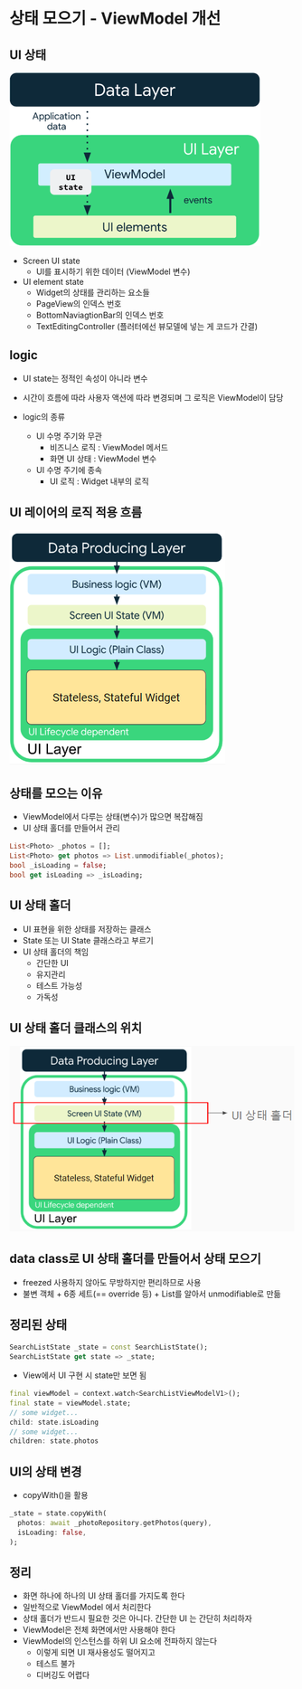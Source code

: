 # 상태 모으기 - ViewModel 개선

## UI 상태

<img src="../assets/images/ui_state_flow.png" alt="ui state flow">

- Screen UI state
    - UI를 표시하기 위한 데이터 (ViewModel 변수)
- UI element state
    - Widget의 상태를 관리하는 요소들
    - PageView의 인덱스 번호
    - BottomNaviagtionBar의 인덱스 번호
    - TextEditingController (플러터에선 뷰모델에 넣는 게 코드가 간결)

## logic

- UI state는 정적인 속성이 아니라 변수
- 시간이 흐름에 따라 사용자 액션에 따라 변경되며 그 로직은 ViewModel이 담당

- logic의 종류
    - UI 수명 주기와 무관
        - 비즈니스 로직 : ViewModel 메서드
        - 화면 UI 상태 : ViewModel 변수
    - UI 수명 주기에 종속
        - UI 로직 : Widget 내부의 로직

## UI 레이어의 로직 적용 흐름

<img src="../assets/images/ui_layer_logic_flow.png" alt="ui layer logic flow">

## 상태를 모으는 이유

- ViewModel에서 다루는 상태(변수)가 많으면 복잡해짐
- UI 상태 홀더를 만들어서 관리

```dart
List<Photo> _photos = [];
List<Photo> get photos => List.unmodifiable(_photos);
bool _isLoading = false;
bool get isLoading => _isLoading;
```

## UI 상태 홀더

- UI 표현을 위한 상태를 저장하는 클래스
- State 또는 UI State 클래스라고 부르기
- UI 상태 홀더의 책임
    - 간단한 UI
    - 유지관리
    - 테스트 가능성
    - 가독성

## UI 상태 홀더 클래스의 위치

<img src="../assets/images/location_of_UI_state_holder_class.png" alt="location of UI state holder class">

## data class로 UI 상태 홀더를 만들어서 상태 모으기

- freezed 사용하지 않아도 무방하지만 편리하므로 사용
- 불변 객체 + 6종 세트(== override 등) + List를 알아서 unmodifiable로 만듦



## 정리된 상태

```dart
SearchListState _state = const SearchListState();
SearchListState get state => _state;
```

- View에서 UI 구현 시 state만 보면 됨

```dart
final viewModel = context.watch<SearchListViewModelV1>();
final state = viewModel.state;
// some widget...
child: state.isLoading
// some widget...
children: state.photos
```

## UI의 상태 변경

- copyWith()을 활용

```dart
_state = state.copyWith(
  photos: await _photoRepository.getPhotos(query),
  isLoading: false,
);
```

## 정리

- 화면 하나에 하나의 UI 상태 홀더를 가지도록 한다
- 일반적으로 ViewModel 에서 처리한다
- 상태 홀더가 반드시 필요한 것은 아니다. 간단한 UI 는 간단히 처리하자
- ViewModel은 전체 화면에서만 사용해야 한다
- ViewModel의 인스턴스를 하위 UI 요소에 전파하지 않는다
    - 이렇게 되면 UI 재사용성도 떨어지고
    - 테스트 불가
    - 디버깅도 어렵다
